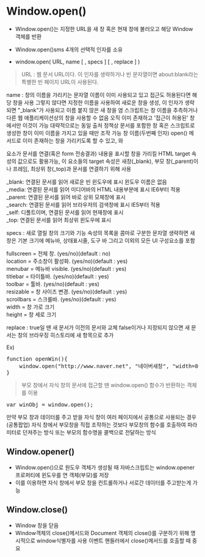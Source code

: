 Window.open()
========
+ Window.open()는 지정한 URL을 새 창 혹은 현재 창에 불러오고 해당 Window 객체를 반환
+ Window.open()sms 4개의 선택적 인자를 소유

+ window.open( URL, name [ , specs ] [ , replace ] )
> URL : 웹 문서 URL이다. 이 인자를 생략하거나 빈 문자열이면 about:blank라는 특별한 빈 페이지 URL이 사용된다.
  
  name : 창의 이름을 가리키는 문자열 이름이 이미 사용되고 있고 접근도 허용된다면 해당 창을 사용
  그렇지 않다면 지정한 이름을 사용하여 새로운 창을 생성, 이 인자가 생략되면 "_blank"가 사용되고 이름 붙지 않은 새 창을 염
  스크립트는 창 이름을 추측하거나 다른 웹 애플리케이션상의 창을 사용할 수 없음 오직 이미 존재하고 '접근이 허용된' 창에서만 이것이 가능
  대략적으로는 동일 출처 정책상 문서를 포함한 창 혹은 스크립트로 생성한 창이 이미 이름을 가지고 있을 때만 조작 가능 
  창 이름(두번째 인자) open() 메서드로 이미 존재하는 창을 가리키도록 할 수 있고, <a>와 <form>요소가 문서를 연결(혹은 form 전송결과) 
  내용을 표시할 창을 가리킬 HTML target 속성의 값으로도 활용가능, 
  이 요소들의 target 속성은 새창(_blank), 부모 창(_parent)이나 프레임, 최상위 창(_top)과 문서를 연결하기 위해 사용

  _blank: 연결된 문서를 읽어 새로운 빈 윈도우에 표시 윈도우 이름은 없음    
  _media: 연결된 문서를 읽어 미디어바의 HTML 내용부분에 표시 IE6부터 적용    
  _parent: 연결된 문서를 읽어 바로 상위 모체창에 표시    
  _search: 연결된 문서를 읽어 브라우저의 검색창에 표시 IE5부터 적용    
  _self: 디폴트이며, 연결된 문서를 읽어 현재창에 표시    
  _top: 연결된 문서를 읽어 최상위 윈도우에 표시    

  specs : 새로 열릴 창의 크기와 기능 속성의 목록을 콤마로 구분한 문자열
  생략하면 새 창은 기본 크기에 메뉴바, 상태표시줄, 도구 바 그리고 이외의 모든 UI 구성요소를 포함 

  fullscreen = 전체 창. (yes/no)(default : no)    
  location = 주소창이 활성화. (yes/no)(default : yes)    
  menubar = 메뉴바 visible. (yes/no)(default : yes)    
  titlebar = 타이틀바. (yes/no)(default : yes)    
  toolbar = 툴바. (yes/no)(default : yes)    
  resizable = 창 사이즈 변경. (yes/no)(default : yes)    
  scrollbars = 스크롤바. (yes/no)(default : yes)    
  width = 창 가로 크기    
  height = 창 세로 크기    

  replace : true일 땐 새 문서가 이전의 문서와 교체 false이거나 지정되지 않으면 새 문서는 창의 브라우징 히스토리에 새 항목으로 추가

Ex)
<pre>function openWin(){  
    window.open("http://www.naver.net", "네이버새창", "width=800, height=700, toolbar=no, menubar=no, scrollbars=no, resizable=yes" );  
}</pre>


> 부모 창에서 자식 창의 문서에 접근할 땐 window.open() 함수가 반환하는 객체를 이용 
  <pre>var winObj = window.open();</pre>
  만약 부모 창과 데이터를 주고 받을 자식 창이 여러 페이지에서 공통으로 사용되는 경우(공통팝업)
  자식 창에서 부모창을 직접 조작하는 것보다 부모창의 함수를 호출하여 파라미터로 던져주는 방식
  또는 부모의 함수명을 콜백으로 전달하는 방식


Window.opener()
-----------
+ Window.open()으로 원도우 객체가 생성될 때 자바스크립트는 window.opener 프로퍼티에 윈도우를 연 객체(부모)를 저장
+ 이를 이용하면 자식 창에서 부모 창을 컨트롤하거나 서로간 데이터를 주고받는게 가능


Window.close()
---------
+ Window 창을 닫음
+ Window객체의 close()메서드와 Document 객체의 close()를 구분하기 위해 명시적으로 window식별자를 사용
  이벤트 핸들러에서 close()메서드를 호출할 때 중요
